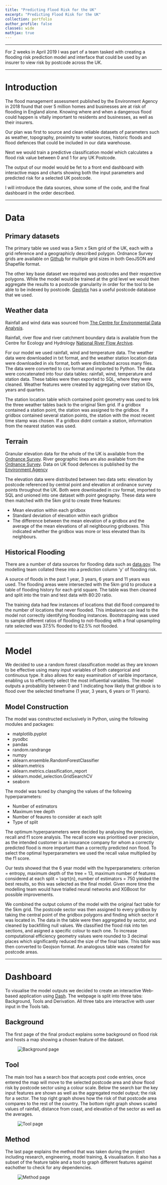 ```yaml
---
title: "Predicting Flood Risk for the UK"
excerpt: "Predicting Flood Risk for the UK"
collection: portfolio
author_profile: false
classes: wide
mathjax: true
---
```


---

For 2 weeks in April 2019 I was part of a team tasked with creating a flooding risk prediction model and interface that could be used by an insurer to view risk by postcode across the UK.

---
# Introduction

The flood management assessment published by the Environment Agency in 2018 found that over 5 million homes and businesses are at risk of flooding in England alone. Knowing where and when a dangerous flood could happen is vitally important to residents and businesses, as well as their insurers.

Our plan was first to source and clean reliable datasets of parameters such as weather, topography, proximity to water sources, historic floods and flood defences that could be included in our data warehouse.  

Next we would train a predictive classification model which calculates a flood risk value between 0 and 1 for any UK Postcode.  

The output of our model would be fet to a front end dashboard with interactive maps and charts showing both the input parameters and predicted risk for a selected UK postcode.  

I will introduce the data sources, show some of the code, and the final dashboard in the order described.

---
# Data

## Primary datasets

The primary table we used was a 5km x 5km grid of the UK, each with a grid reference and a geographicly described polygon. Ordnance Survey grids are available on [Github](https://github.com/charlesroper/OSGB_Grids) for multiple grid sizes in both GeoJSON and Shapefile format.  

The other key base dataset we required was postcodes and their respective polygons. While the model would be trained at the grid level we would then aggregate the results to a postcode granularity in order for the tool to be able to be indexed by postcode. [Geolytix](https://geolytix.net/?postal_geom ) has a useful postcode database that we used.

## Weather data

Rainfall and wind data was sourced from [The Centre for Environmental Data Analysis](http://data.ceda.ac.uk/badc/ukmo-midas/data/).  

Rainfall, river flow and river catchment boundary data is available from the Centre for Ecology and Hydrology [National River Flow Archive](https://nrfa.ceh.ac.uk/).

For our model we used rainfall, wind and temperature data. The weather data were downloaded in txt format, and the weather station location data were downloaded in xls format, both were distributed across many files. The data were converted to csv format and imported to Python. The data were concatenated into four data tables: rainfall, wind, temperature and station data. These tables were then exported to SQL, where they were cleaned. Weather features were created by aggregating over station IDs, years and quarters.

The station location table which contained point geometry was used to link the three weather tables back to the original 5km grid. If a gridbox contained a station point, the station was assigned to the gridbox. If a gridbox contained several station points, the station with the most recent time stamp was chosen. If a gridbox didnt contain a station, information from the nearest station was used.

## Terrain

Granular elevation data for the whole of the UK is available from the [Ordnance Survey](https://www.ordnancesurvey.co.uk/business-and-government/products/terrain-50.html). River geographic lines are also available from the [Ordnance Survey](https://www.ordnancesurvey.co.uk/business-and-government/products/os-open-rivers.html). Data on UK flood defences is published by the [Environment Agency](https://environment.data.gov.uk/dataset/b07dc5b5-f382-4dc1-be4b-464f1e64f12b)

The elevation data were distributed between two data sets: elevation by postcode referenced by central point and elevation at ordinance survey points throughout the UK. Both were downloaded in csv format, imported to SQL and unioned into one dataset with point geography. These data were then matched with the 5km grid to create three features:

- Mean elevation within each gridbox
- Standard deviation of elevation within each gridbox
- The difference between the mean elevation of a gridbox and the average of the mean elevations of all neighbouring gridboxes. This indicated whether the gridbox was more or less elevated than its neighbours.

## Historical Flooding

There are a number of data sources for flooding data such as [data.gov](https://data.gov.uk/dataset/76292bec-7d8b-43e8-9c98-02734fd89c81/historic-flood-map). The modelling team collated these into a prediction column 'y' of flooding risk.

A source of floods in the past 1 year, 3 years, 6 years and 11 years was used. The flooding areas were intersected with the 5km grid to produce a table of flooding history for each grid square. The table was then cleaned and split into the train and test data with 80:20 ratio.

The training data had few instances of locations that did flood compared to the number of locations that never flooded. This imbalance can lead to the model not correctly identifying flooding instances. Bootstrapping was used to sample different ratios of flooding to not-flooding with a final upsampling rate selected was 37.5% flooded to 62.5% not flooded.

---
# Model

We decided to use a random forest classification model as they are known to be effective using many input variables of both categorical and continuous type. It also allows for easy examination of varible importance, enabling us to efficiently select the most influential variables. The model outputs a probability between 0 and 1 indicating how likely that gridbox is to flood over the selected timeframe (1 year, 3 years, 6 years or 11 years).

## Model Construction

The model was constructed exclusively in Python, using the following modules and packages:

- matplotlib.pyplot
- pyodbc
- pandas
- random.randrange
- numpy
- sklearn.ensemble.RandomForestClassifier
- sklearn.metrics
- sklearn.metrics.classification_report
- sklearn.model_selection.GridSearchCV
- seaborn

The model was tuned by changing the values of the following hyperparameters:

- Number of estimators
- Maximum tree depth
- Number of feaures to consider at each split
- Type of split

The optimum hyperparameters were decided by analysing the precision, recall and f1 score analysis. The recall score was prioritised over precision, as the intended customer is an insurance company for whom a correctly predicted flood is more important than a correctly predicted non flood. To select the optimal hyperparameters we used the recall value multiplied by the f1 score.

Our tests showed that the 6 year model with the hyperparameters: criterion = entropy, maximum depth of the tree = 13, maximum number of features considered at each split = \sqrt{n}, number of estimators = 750 yielded the best results, so this was selected as the final model. Given more time the modelling team would have trialled neural networks and XGBoost for possible improvements.

We combined the output column of the model with the original fact table for the 5km grid. The postcode sector was then assigned to every gridbox by taking the central point of the gridbox polygons and finding which sector it was located in. The data in the table were then aggregated by sector, and cleaned by backfilling null values. We classified the flood risk into ten sections, and asigned a specific colour to each one. To increase computational efficiency geometry values were rounded to 3 decimal places which significantly reduced the size of the final table. This table was then converted to Geojson format. An analogous table was created for postcode areas.

---
# Dashboard

To visualise the model outputs we decided to create an interactive Web-based application using [Dash](https://plot.ly/products/dash/). The webpage is split into three tabs: Background, Tools and Derivation. All three tabs are interactive with user input in the Tools tab.

## Background

The first page of the final product explains some background on flood risk and hosts a map showing a chosen feature of the dataset.

<figure style="width: 80%">
  <img src="{{ site.url }}{{ site.baseurl }}/assets/images/p10-background.gif" alt="Background page">
</figure>

## Tool

The main tool has a search box that accepts post code entries, once entered the map will move to the selected postcode area and show flood risk by postcode sector using a colour scale. Below the search bar the key input features are shown as well as the aggregated model output; the risk for a sector. The top right graph shows how the risk of that postcode area compares to the rest of the country. The bottom right graph shows scaled values of rainfall, distance from coast, and elevation of the sector as well as the averages.

<figure style="width: 80%">
  <img src="{{ site.url }}{{ site.baseurl }}/assets/images/p10-tool.gif" alt="Tool page">
</figure>

## Method

The last page explains the method that was taken during the project including research, engineering, model training, & visualisation. It also has a subset of the feature table and a tool to graph different features against eachother to check for any dependencies.

<figure style="width: 80%">
  <img src="{{ site.url }}{{ site.baseurl }}/assets/images/p10-method.gif" alt="Method page">
</figure>
